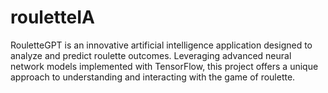 # rouletteIA
RouletteGPT is an innovative artificial intelligence application designed to analyze and predict roulette outcomes. Leveraging advanced neural network models implemented with TensorFlow, this project offers a unique approach to understanding and interacting with the game of roulette.
